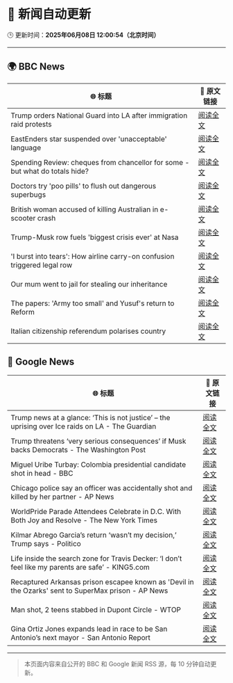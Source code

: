 # 🧠 新闻自动更新

🕒 更新时间：**2025年06月08日 12:00:54（北京时间）**

---

## 🌍 BBC News

| 🌐 标题 | 🔗 原文链接 |
|--------|-------------|
| Trump orders National Guard into LA after immigration raid protests | [阅读全文](https://www.bbc.com/news/articles/c4gkyggekgyo) |
| EastEnders star suspended over 'unacceptable' language | [阅读全文](https://www.bbc.com/news/articles/cx2qxd1e1pyo) |
| Spending Review: cheques from chancellor for some - but what do totals hide? | [阅读全文](https://www.bbc.com/news/articles/cx2x1e441p2o) |
| Doctors try 'poo pills' to flush out dangerous superbugs | [阅读全文](https://www.bbc.com/news/articles/clyge290l4xo) |
| British woman accused of killing Australian in e-scooter crash | [阅读全文](https://www.bbc.com/news/articles/c628122ex94o) |
| Trump-Musk row fuels 'biggest crisis ever' at Nasa | [阅读全文](https://www.bbc.com/news/articles/c87jq0djw00o) |
| 'I burst into tears': How airline carry-on confusion triggered legal row | [阅读全文](https://www.bbc.com/news/articles/cz70ny09x07o) |
| Our mum went to jail for stealing our inheritance | [阅读全文](https://www.bbc.com/news/articles/cvgdzznggdvo) |
| The papers: 'Army too small' and Yusuf's return to Reform | [阅读全文](https://www.bbc.com/news/articles/c8d12vly761o) |
| Italian citizenship referendum polarises country | [阅读全文](https://www.bbc.com/news/articles/c780yk3z2lyo) |

## 📰 Google News

| 🌐 标题 | 🔗 原文链接 |
|--------|-------------|
| Trump news at a glance: ‘This is not justice’ – the uprising over Ice raids on LA - The Guardian | [阅读全文](https://news.google.com/rss/articles/CBMiwgFBVV95cUxNUzFSSV9zN3FrVlRrZzMtMWFBQk1qazdzc1AyUFJ1NEtrczdmWGdSTU9hTk0wZy1qRUhJbjRIUmxRM1BNdUFYdEVrWHhENF9VNkpaWHdJRHdwRW9Sbmc3dDVGN1dPMGNOVG9TWkdoR0hVeGx3MkQ1Z1pub05jYVROSzBlNzZJUV9RcVNjZVlpamdSUXJtamxFcURRRmdqUnVXTkpiMlkxcG1XOE1Za19SODBGUVZLM0pabDV0QTBMTGFBZw?oc=5) |
| Trump threatens ‘very serious consequences’ if Musk backs Democrats - The Washington Post | [阅读全文](https://news.google.com/rss/articles/CBMigwFBVV95cUxQTk9XSWVkT2pVY0k2SS1acWdETTF6YnV0ckpDT1IyWXNOUWE5N0JQeWhvb3pfT191UFdIcHFMcTZaanZTUElaaV9Jby1QNW5EZFdJaDFkUG84TFUyZ3lCYVJ6SFJuMVB1VGZvUUozeHN0ZUVLeXFsM1dhLXdkMnlwQTdkOA?oc=5) |
| Miguel Uribe Turbay: Colombia presidential candidate shot in head - BBC | [阅读全文](https://news.google.com/rss/articles/CBMiWkFVX3lxTE54ekx0S3R4bW9uVzJVRkNmVktkNnRrQ0lXQS15SXdfY2MxY2FFS212UFNqelBwcG9sQjRzNmhRZ2RXTUJSdUdSVi1CRVRjTjFTUEhKcXBXZDZ4UQ?oc=5) |
| Chicago police say an officer was accidentally shot and killed by her partner - AP News | [阅读全文](https://news.google.com/rss/articles/CBMinAFBVV95cUxNdTdYU1ZMU1duS1F4VzdDZ19rdDFYeDNyRXgwRDFvcktrQXR0T25wOUZxQUJFUkJpZlU0bndTcDlGMzdGMHB4VkN6MVN6eW80bFpGU0k1ckhRZXVVdzlEdGh4ZEVJbGxtYU5jMi1Pd3g0SkxRLUkySHZlV2JDVE5ZUjhYRXpGUnJIWmlSOGFJWGd1aDNaX0JUTjc5OUc?oc=5) |
| WorldPride Parade Attendees Celebrate in D.C. With Both Joy and Resolve - The New York Times | [阅读全文](https://news.google.com/rss/articles/CBMif0FVX3lxTE1vVDR1Sl91dzY5SEgwcG12aHE4U0VyOUtrd0FYTEtTdFZyWlF1WFBldzBQQUZWVjJldzk4ZjF3SWRUbVpyNFFLWXQtT2ZJM0xOaFRuV1laWnpvZ2x3eEpkakFCUDltT1ZpUWhaYTAyUnZWYnhrMmZRQzNxSFFsNE0?oc=5) |
| Kilmar Abrego Garcia’s return ‘wasn’t my decision,’ Trump says - Politico | [阅读全文](https://news.google.com/rss/articles/CBMiiwFBVV95cUxOb2ctR0x5czhMdW9aMllQLUpnMWczeW9yMm14NERtYVFzZGZXS1g1c2FKamtnRzRTTUMwZkNfRDNJblIwZWpPVXVSTl9mS3hORUxmdlJZTTVrTEdtdTNmRnFtSEwzRUFTZDlMaVk4NzU4MnRCd2tRX2FWdkl2VTl3UVpMTWhqWEVoc3Mw?oc=5) |
| Life inside the search zone for Travis Decker: ‘I don’t feel like my parents are safe’ - KING5.com | [阅读全文](https://news.google.com/rss/articles/CBMiuwFBVV95cUxON0VPeWtFSUlsUjFHb3lKRUVMS0hCOTZ1alY5OHVQeWlqZTRkXzhTc0ZmQlplY0tyRTZJV3IxQmxSVFFtM3NPTkFBckVTRmJwNV91OGY4YVpkYk9yZEgwLWN5S0FOTlpCUmJDV1h2X0RVZ21jT1FxaTRtd2VVeGQxb0k1RUhObnVHc1BQZUkxdjJZelFCaWR0eHZaenlyWGRoM1ZEdzZXWWZiOUl6eVduWmRBN0lNMHFfZ1Rr?oc=5) |
| Recaptured Arkansas prison escapee known as 'Devil in the Ozarks' sent to SuperMax prison - AP News | [阅读全文](https://news.google.com/rss/articles/CBMiswFBVV95cUxQVjhaelZoYzFlcFBObXVoQUpsYlJxcmhZVFZEOVJRTGhDVThOaXQ4Mmp0VTNIak16YVVoUVZrQkhtbzlzN21rblNpMnpCRXo1b3NkY3diX0VUT2s2OEhTMDB6azV0NG84ODRRLUtGRG9EZi12T2w1dW9sX0h4dGpjY3pnRVBHM0JPNlctdndJaUZndjl4QjZQTHpNZGlVXzNIZXRvb3hTOVRzbGRBY0tVVm94SQ?oc=5) |
| Man shot, 2 teens stabbed in Dupont Circle - WTOP | [阅读全文](https://news.google.com/rss/articles/CBMie0FVX3lxTE1DdENnOVJIZFoxLXlxcnAxQXlHa0NZN0ZYTy10enRjV0JwNEtBZjdFQ0JqNFhSVE9ZdXRlRnpXaGMzUkRCckh5U1dqbENzVzBoWEwzbWZGR04tcXdDSGVKQ3pSVHlDV0Z4RHZuYl9WVjhETlM2V2d1X1hsUQ?oc=5) |
| Gina Ortiz Jones expands lead in race to be San Antonio’s next mayor - San Antonio Report | [阅读全文](https://news.google.com/rss/articles/CBMimgFBVV95cUxOQ0NBUnhUTDlsRHRodVZkZ1JlaG10em5VVkdrWU1Ld2N1YUtYNy1DUDVWX3VZRGRUaDhrTTFVX0JtOU1fQW1vQnd5ZnVXVlJjVWFucUVPbXN2VGJONHgya2FsRzMzaUdQbk5RcEh3ZlhvWklhVVVMMmZxZHpOa1c2YUVfUkJlQS1YdVNpbmZSRWgxR2hxVGtQMnVR?oc=5) |

---
> 本页面内容来自公开的 BBC 和 Google 新闻 RSS 源，每 10 分钟自动更新。